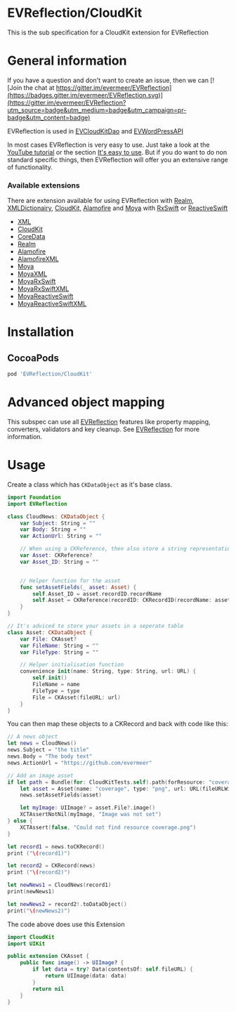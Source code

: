 EVReflection/CloudKit
============

This is the sub specification for a CloudKit extension for EVReflection

# General information

If you have a question and don't want to create an issue, then we can [![Join the chat at https://gitter.im/evermeer/EVReflection](https://badges.gitter.im/evermeer/EVReflection.svg)](https://gitter.im/evermeer/EVReflection?utm_source=badge&utm_medium=badge&utm_campaign=pr-badge&utm_content=badge)

EVReflection is used in [EVCloudKitDao](https://github.com/evermeer/EVCloudKitDao) and [EVWordPressAPI](https://github.com/evermeer/EVWordPressAPI)

In most cases EVReflection is very easy to use. Just take a look at the [YouTube tutorial](https://www.youtube.com/watch?v=LPWsQD2nxqg) or the section [It's easy to use](https://github.com/evermeer/EVReflection#its-easy-to-use). But if you do want to do non standard specific things, then EVReflection will offer you an extensive range of functionality.

### Available extensions
There are extension available for using EVReflection with [Realm](https://realm.io), [XMLDictionairy](https://github.com/nicklockwood/XMLDictionary), [CloudKit](https://developer.apple.com/library/content/documentation/DataManagement/Conceptual/CloudKitQuickStart/Introduction/Introduction.html), [Alamofire](https://github.com/Alamofire/Alamofire) and [Moya](https://github.com/Moya/Moya) with [RxSwift](https://github.com/ReactiveX/RxSwift) or [ReactiveSwift](https://github.com/ReactiveSwift/ReactiveSwift)

- [XML](https://github.com/evermeer/EVReflection/tree/master/Source/XML)
- [CloudKit](https://github.com/evermeer/EVReflection/tree/master/Source/CloudKit)
- [CoreData](https://github.com/evermeer/EVReflection/tree/master/Source/CoreData)
- [Realm](https://github.com/evermeer/EVReflection/tree/master/Source/Realm)
- [Alamofire](https://github.com/evermeer/EVReflection/tree/master/Source/Alamofire)
- [AlamofireXML](https://github.com/evermeer/EVReflection/tree/master/Source/XML)
- [Moya](https://github.com/evermeer/EVReflection/tree/master/Source/Alamofire/Moya)
- [MoyaXML](https://github.com/evermeer/EVReflection/tree/master/Source/Alamofire/Moya/XML)
- [MoyaRxSwift](https://github.com/evermeer/EVReflection/tree/master/Source/Alamofire/Moya/RxSwift)
- [MoyaRxSwiftXML](https://github.com/evermeer/EVReflection/tree/master/Source/Alamofire/Moya/RxSwift/XML)
- [MoyaReactiveSwift](https://github.com/evermeer/EVReflection/tree/master/Source/Alamofire/Moya/ReactiveSwift)
- [MoyaReactiveSwiftXML](https://github.com/evermeer/EVReflection/tree/master/Source/Alamofire/Moya/ReactiveSwift/XML)

# Installation

## CocoaPods

```ruby
pod 'EVReflection/CloudKit'
```

# Advanced object mapping
This subspec can use all [EVReflection](https://github.com/evermeer/EVReflection) features like property mapping, converters, validators and key cleanup. See [EVReflection](https://github.com/evermeer/EVReflection) for more information.

# Usage

Create a class which has `CKDataObject` as it's base class. 

```swift
import Foundation
import EVReflection

class CloudNews: CKDataObject {
    var Subject: String = ""
    var Body: String = ""
    var ActionUrl: String = ""

    // When using a CKReference, then also store a string representation of the recordname for simplifying predecate queries that also can be used agains an object array.
    var Asset: CKReference?
    var Asset_ID: String = ""


    // Helper function for the asset
    func setAssetFields(_ asset: Asset) {
        self.Asset_ID = asset.recordID.recordName
        self.Asset = CKReference(recordID: CKRecordID(recordName: asset.recordID.recordName), action: CKReferenceAction.none)
    }
}

// It's adviced to store your assets in a seperate table
class Asset: CKDataObject {
    var File: CKAsset?
    var FileName: String = ""
    var FileType: String = ""

    // Helper initialisation function
    convenience init(name: String, type: String, url: URL) {
        self.init()
        FileName = name
        FileType = type
        File = CKAsset(fileURL: url)
    }
}
```

You can then map these objects to a CKRecord and back with code like this:
```swift
// A news object
let news = CloudNews()
news.Subject = "the title"
news.Body = "The body text"
news.ActionUrl = "https://github.com/evermeer"

// Add an image asset
if let path = Bundle(for: CloudKitTests.self).path(forResource: "coverage", ofType: "png") {
    let asset = Asset(name: "coverage", type: "png", url: URL(fileURLWithPath: path))
    news.setAssetFields(asset)

    let myImage: UIImage? = asset.File?.image()
    XCTAssertNotNil(myImage, "Image was not set")
} else {
    XCTAssert(false, "Could not find resource coverage.png")
}

let record1 = news.toCKRecord()
print ("\(record1)")

let record2 = CKRecord(news)
print ("\(record2)")

let newNews1 = CloudNews(record1)
print(newNews1)

let newNews2 = record2!.toDataObject()
print("\(newNews2)")

```

The code above does use this Extension
```swift
import CloudKit
import UIKit

public extension CKAsset {
    public func image() -> UIImage? {
        if let data = try? Data(contentsOf: self.fileURL) {
            return UIImage(data: data)
        }
        return nil
    }
}
```


